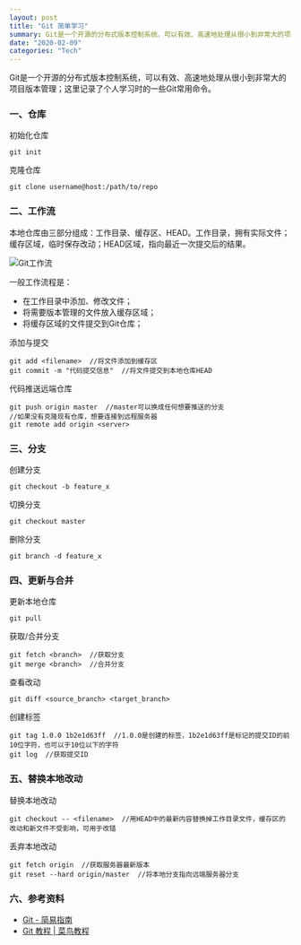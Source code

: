 ```yaml
---
layout: post
title: "Git 简单学习"
summary: Git是一个开源的分布式版本控制系统，可以有效、高速地处理从很小到非常大的项目版本管理；这里记录了个人学习时的一些Git常用命令。
date: "2020-02-09"
categories: "Tech"
---
```


Git是一个开源的分布式版本控制系统，可以有效、高速地处理从很小到非常大的项目版本管理；这里记录了个人学习时的一些Git常用命令。

### 一、仓库

初始化仓库

```
git init
```

克隆仓库

```
git clone username@host:/path/to/repo
```

### 二、工作流

本地仓库由三部分组成：工作目录、缓存区、HEAD。工作目录，拥有实际文件；缓存区域，临时保存改动；HEAD区域，指向最近一次提交后的结果。

![Git工作流](https://chilohdata.s3.bitiful.net/blog/git-work.png)

一般工作流程是：

- 在工作目录中添加、修改文件；
- 将需要版本管理的文件放入缓存区域；
- 将缓存区域的文件提交到Git仓库；

添加与提交

```
git add <filename>  //将文件添加到缓存区
git commit -m "代码提交信息"  //将文件提交到本地仓库HEAD
```

代码推送远端仓库

```
git push origin master  //master可以换成任何想要推送的分支
//如果没有克隆现有仓库，想要连接到远程服务器
git remote add origin <server>
```

### 三、分支

创建分支

```
git checkout -b feature_x
```

切换分支

```
git checkout master
```

删除分支

```
git branch -d feature_x
```

### 四、更新与合并

更新本地仓库

```
git pull
```

获取/合并分支

```
git fetch <branch>  //获取分支
git merge <branch>  //合并分支
```

查看改动

```
git diff <source_branch> <target_branch>
```

创建标签

```
git tag 1.0.0 1b2e1d63ff  //1.0.0是创建的标签，1b2e1d63ff是标记的提交ID的前10位字符，也可以于10位以下的字符
git log  //获取提交ID
```

### 五、替换本地改动

替换本地改动

```
git checkout -- <filename>  //用HEAD中的最新内容替换掉工作目录文件，缓存区的改动和新文件不受影响，可用于改错
```

丢弃本地改动

```
git fetch origin  //获取服务器最新版本
git reset --hard origin/master  //将本地分支指向远端服务器分支
```

### 六、参考资料

- [Git - 简易指南](https://www.bootcss.com/p/git-guide/)
- [Git 教程 | 菜鸟教程](https://www.runoob.com/git/git-tutorial.html)
